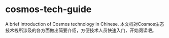 # cosmos-tech-guide
A brief introduction of Cosmos technology in Chinese.
本文档对Cosmos生态技术栈所涉及的各方面做出简要介绍，方便技术人员快速入门，开始阅读吧。
